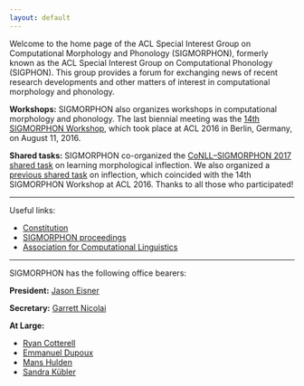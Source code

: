 ```yaml
---
layout: default
---
```


Welcome to the home page of the ACL Special Interest Group on Computational Morphology and Phonology (SIGMORPHON), formerly known as the ACL Special Interest Group on Computational Phonology (SIGPHON). This group provides a forum for exchanging news of recent research developments and other matters of interest in computational morphology and phonology.

**Workshops:** SIGMORPHON also organizes workshops in computational morphology and phonology. The last biennial meeting was the [14th SIGMORPHON Workshop](http://www.ling.ohio-state.edu/sigmorphon/), which took place at ACL 2016 in Berlin, Germany, on August 11, 2016.

**Shared tasks:** SIGMORPHON co-organized the [CoNLL–SIGMORPHON 2017 shared task](sharedtasks/2017) on learning morphological inflection. We also organized a [previous shared task](sharedtasks/2016) on inflection, which coincided with the 14th SIGMORPHON Workshop at ACL 2016. Thanks to all those who participated!

---

Useful links:

- [Constitution](constitution/)
- [SIGMORPHON proceedings](http://aclweb.org/anthology/sigmorphon.html)
- [Association for Computational Linguistics](https://www.aclweb.org/portal/)

---

SIGMORPHON has the following office bearers:

**President:**  [Jason Eisner](http://www.cs.jhu.edu/~jason/)

**Secretary:** [Garrett Nicolai](https://webdocs.cs.ualberta.ca/~nicolai/)

**At Large:**
* [Ryan Cotterell](https://ryancotterell.github.io)
* [Emmanuel Dupoux](http://www.lscp.net/persons/dupoux/) 
* [Mans Hulden](http://verbs.colorado.edu/~mahu0110/) 
* [Sandra Kübler](http://cl.indiana.edu/~skuebler/)
